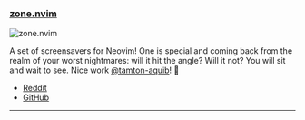 <h3 id="new-zone.nvim">
    <a href="#new-zone.nvim">
        <span class="icon-text">
            <span class="icon">
                <i class="fa-solid fa-book"></i>
            </span>
            <span>zone.nvim</span>
        </span>
    </a>
</h3>

![zone.nvim](https://user-images.githubusercontent.com/77913442/166483923-94488f6a-5a11-4d01-8ff2-a9b2df929964.gif)

A set of screensavers for Neovim! One is special and coming back from the realm of your worst nightmares: will it hit
the angle? Will it not? You will sit and wait to see. Nice work [@tamton-aquib](https://github.com/tamton-aquib)! 👏

- [Reddit](https://www.reddit.com/r/neovim/comments/z73cq8/zonenvim_a_screensaver_plugin_for_neovim/)
- [GitHub](https://github.com/tamton-aquib/zone.nvim)

---
